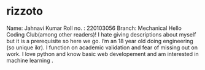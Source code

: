 # rizzoto
Name: Jahnavi Kumar
Roll no. : 220103056
Branch: Mechanical
Hello Coding Club(among other readers)! I hate giving descriptions about myself but it is a prerequisite so here we go.
I’m an 18 year old doing engineering (so unique ikr). I function on academic validation and fear of missing out on work.
I love python and know basic web developement and am interested in machine learning .
